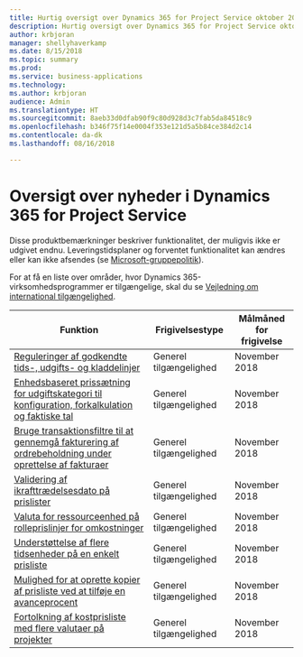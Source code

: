 ```yaml
---
title: Hurtig oversigt over Dynamics 365 for Project Service oktober 2018
description: Hurtig oversigt over Dynamics 365 for Project Service oktober 2018
author: krbjoran
manager: shellyhaverkamp
ms.date: 8/15/2018
ms.topic: summary
ms.prod: 
ms.service: business-applications
ms.technology: 
ms.author: krbjoran
audience: Admin
ms.translationtype: HT
ms.sourcegitcommit: 8aeb33d0dfab90f9c80d928d3c7fab5da84518c9
ms.openlocfilehash: b346f75f14e0004f353e121d5a5b84ce384d2c14
ms.contentlocale: da-dk
ms.lasthandoff: 08/16/2018

---
```

#  <a name="summary-of-whats-new-in-dynamics-365-for-project-service"></a>Oversigt over nyheder i Dynamics 365 for Project Service

Disse produktbemærkninger beskriver funktionalitet, der muligvis ikke er udgivet endnu. Leveringstidsplaner og forventet funktionalitet kan ændres eller kan ikke afsendes (se [Microsoft-gruppepolitik](https://go.microsoft.com/fwlink/p/?linkid=2007332)).

For at få en liste over områder, hvor Dynamics 365-virksomhedsprogrammer er tilgængelige, skal du se [Vejledning om international tilgængelighed](https://aka.ms/dynamics_365_international_availability_deck). 


| Funktion                                                                                                                                                                                                 | Frigivelsestype | Målmåned for frigivelse |
|---------------------------------------------------------------------------------------------------------------------------------------------------------------------------------------------------------|--------------|----------------------|
| [Reguleringer af godkendte tids-, udgifts- og kladdelinjer](../project-service/customer-driven-enhancements/adjustments-approved-time-expense-journal-lines.md)                                       | Generel tilgængelighed           | November 2018          |
| [Enhedsbaseret prissætning for udgiftskategori til konfiguration, forkalkulation og faktiske tal](../project-service/customer-driven-enhancements/unit-aware-expense-category-pricing-setup-estimation-actuals.md)           | Generel tilgængelighed           | November 2018          |
| [Bruge transaktionsfiltre til at gennemgå fakturering af ordrebeholdning under oprettelse af fakturaer](../project-service/customer-driven-enhancements/use-transaction-filters-review-invoicing-backlog-creating-invoices.md) | Generel tilgængelighed           | November 2018          |
| [Validering af ikrafttrædelsesdato på prislister](../project-service/customer-driven-enhancements/date-effectivity-validations.md)                                                                       | Generel tilgængelighed           | November 2018          |
| [Valuta for ressourceenhed på rolleprislinjer for omkostninger](../project-service/customer-driven-enhancements/resourcing-unit-currency-on-pricelist-lines.md)                                             | Generel tilgængelighed           | November 2018          |
| [Understøttelse af flere tidsenheder på en enkelt prisliste](../project-service/customer-driven-enhancements/Support-for-timeunit-for-resource-pricing.md)                                              | Generel tilgængelighed           | November 2018          |
| [Mulighed for at oprette kopier af prisliste ved at tilføje en avanceprocent](../project-service/customer-driven-enhancements/Copies-of-price-list-adding-markup.md)                                         | Generel tilgængelighed           | November 2018          |
| [Fortolkning af kostprisliste med flere valutaer på projekter](../project-service/customer-driven-enhancements/Resolution-of-cost-price-list-for-projects.md)                                           | Generel tilgængelighed           | November 2018          |

